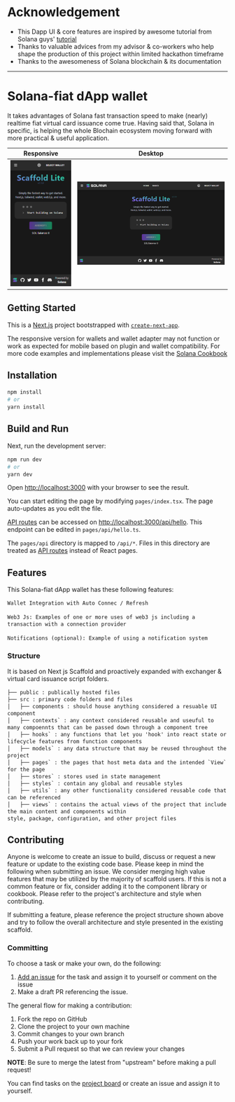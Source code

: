 # Acknowledgement
- This Dapp UI & core features are inspired by awesome tutorial from Solana guys' [tutorial](https://solana.com/news/solana-scaffold-part-1-wallet-adapter/)
- Thanks to valuable advices from my advisor & co-workers who help shape the production of this project within limited hackathon timeframe
- Thanks to the awesomeness of Solana blockchain & its documentation

---

# Solana-fiat dApp wallet

It takes advantages of Solana fast transaction speed to make (nearly) realtime fiat virtual card issuance come true. Having said that, Solana in specific, is helping the whole Blochain ecosystem moving forward with more practical & useful application.

Responsive                     |  Desktop
:-------------------------:|:-------------------------:
![](scaffold-mobile.png)  |  ![](scaffold-desktop.png)

## Getting Started

This is a [Next.js](https://nextjs.org/) project bootstrapped with [`create-next-app`](https://github.com/vercel/next.js/tree/canary/packages/create-next-app).

The responsive version for wallets and wallet adapter may not function or work as expected for mobile based on plugin and wallet compatibility. For more code examples and implementations please visit the [Solana Cookbook](https://solanacookbook.com/)

## Installation

```bash
npm install
# or
yarn install
```

## Build and Run

Next, run the development server:

```bash
npm run dev
# or
yarn dev
```

Open [http://localhost:3000](http://localhost:3000) with your browser to see the result.

You can start editing the page by modifying `pages/index.tsx`. The page auto-updates as you edit the file.

[API routes](https://nextjs.org/docs/api-routes/introduction) can be accessed on [http://localhost:3000/api/hello](http://localhost:3000/api/hello). This endpoint can be edited in `pages/api/hello.ts`.

The `pages/api` directory is mapped to `/api/*`. Files in this directory are treated as [API routes](https://nextjs.org/docs/api-routes/introduction) instead of React pages.

## Features

This Solana-fiat dApp wallet has these following features:

```
Wallet Integration with Auto Connec / Refresh

Web3 Js: Examples of one or more uses of web3 js including a transaction with a connection provider

Notifications (optional): Example of using a notification system

```

### Structure

It is based on Next js Scaffold and proactively expanded with exchanger & virtual card issuance script folders.
 
```
├── public : publically hosted files
├── src : primary code folders and files 
│   ├── components : should house anything considered a resuable UI component
│   ├── contexts` : any context considered reusable and useuful to many compoennts that can be passed down through a component tree
│   ├── hooks` : any functions that let you 'hook' into react state or lifecycle features from function components
│   ├── models` : any data structure that may be reused throughout the project
│   ├── pages` : the pages that host meta data and the intended `View` for the page
│   ├── stores` : stores used in state management
│   ├── styles` : contain any global and reusable styles
│   ├── utils` : any other functionality considered reusable code that can be referenced
│   ├── views` : contains the actual views of the project that include the main content and components within
style, package, configuration, and other project files

```

## Contributing

Anyone is welcome to create an issue to build, discuss or request a new feature or update to the existing code base. Please keep in mind the following when submitting an issue. We consider merging high value features that may be utilized by the majority of scaffold users. If this is not a common feature or fix, consider adding it to the component library or cookbook. Please refer to the project's architecture and style when contributing. 

If submitting a feature, please reference the project structure shown above and try to follow the overall architecture and style presented in the existing scaffold.

### Committing

To choose a task or make your own, do the following:

1. [Add an issue](https://github.com/solana-dev-adv/solana-dapp-next/issues/new) for the task and assign it to yourself or comment on the issue
2. Make a draft PR referencing the issue.

The general flow for making a contribution:

1. Fork the repo on GitHub
2. Clone the project to your own machine
3. Commit changes to your own branch
4. Push your work back up to your fork
5. Submit a Pull request so that we can review your changes

**NOTE**: Be sure to merge the latest from "upstream" before making a 
pull request!

You can find tasks on the [project board](https://github.com/solana-dev-adv/solana-dapp-next/projects/1) 
or create an issue and assign it to yourself.
